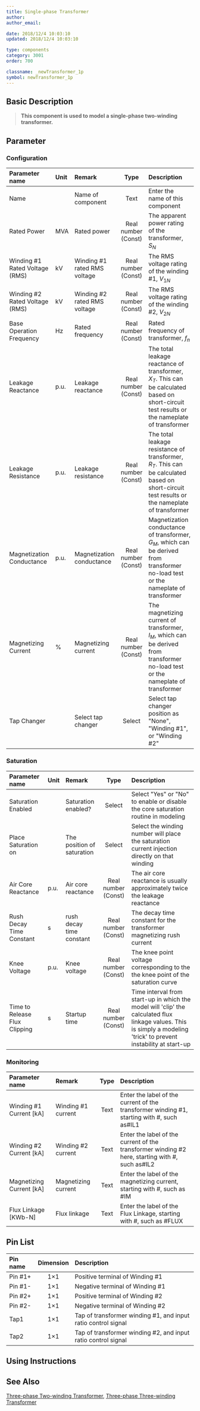 ```yaml
---
title: Single-phase Transformer
author: 
author_email:

date: 2018/12/4 10:03:10
updated: 2018/12/4 10:03:10

type: components
category: 3001
order: 700

classname: _newTransformer_1p
symbol: newTransformer_1p
---
```

## Basic Description


> **This component is used to model a single-phase two-winding transformer.**

## Parameter
### Configuration
| Parameter name | Unit | Remark | Type | Description |
| :--- | :--- | :--- | :--: | :--- |
| Name |  | Name of component | Text | Enter the name of this component |
| Rated Power | MVA | Rated power | Real number (Const) | The apparent power rating of the transformer, $S_N$ |
| Winding #1 Rated Voltage (RMS) | kV | Winding #1 rated RMS voltage | Real number (Const) | The RMS voltage rating of the winding #1, $V_{1N}$ |
| Winding #2 Rated Voltage (RMS) | kV | Winding #2 rated RMS voltage | Real number (Const) | The RMS voltage rating of the winding #2, $V_{2N}$ |
| Base Operation Frequency | Hz | Rated frequency | Real number (Const) | Rated frequency of transformer, $f_n$ |
| Leakage Reactance | p.u. | Leakage reactance | Real number (Const) | The total leakage reactance of transformer, $X_T$. This can be calculated based on short-circuit test results or the nameplate of transformer |
| Leakage Resistance | p.u. | Leakage resistance | Real number (Const) | The total leakage resistance of transformer, $R_T$. This can be calculated based on short-circuit test results or the nameplate of transformer |
| Magnetization Conductance | p.u. | Magnetization conductance | Real number (Const) | Magnetization conductance of transformer, $G_M$, which can be derived from transformer no-load test or the nameplate of transformer |
| Magnetizing Current | % | Magnetizing current | Real number (Const) | The magnetizing current of transformer, $I_M$, which can be derived from transformer no-load test or the nameplate of transformer |
| Tap Changer |  | Select tap changer | Select | Select tap changer position as "None", "Winding #1", or "Winding #2" |

### Saturation
| Parameter name | Unit | Remark | Type | Description |
| :--- | :--- | :--- | :--: | :--- |
| Saturation Enabled |  | Saturation enabled? | Select | Select "Yes" or "No" to enable or disable  the core saturation routine in modeling |
| Place Saturation on |  | The position of saturation | Select | Select the winding number will place the saturation current injection directly on that winding |
| Air Core Reactance | p.u. | Air core reactance | Real number (Const) | The air core reactance is usually approximately twice the leakage reactance |
| Rush Decay Time Constant | s | rush decay time constant | Real number (Const) | The decay time constant for the transformer magnetizing rush current |
| Knee Voltage | p.u. | Knee voltage | Real number (Const) | The knee point voltage corresponding to the the knee point of the saturation curve |
| Time to Release Flux Clipping | s | Startup time | Real number (Const) | Time interval from start-up in which the model will 'clip' the calculated flux linkage values. This is simply a modeling 'trick' to prevent instability at start-up |

### Monitoring
| Parameter name | Remark | Type | Description |
| :--- | :--- | :--: | :--- |
| Winding #1 Current \[kA\] | Winding #1 current | Text | Enter the label of the current of the transformer winding #1, starting with #, such as#IL1 |
| Winding #2 Current \[kA\] | Winding #2 current | Text | Enter the label of the current of the transformer winding #2 here, starting with #, such as#IL2 |
| Magnetizing Current \[kA\] | Magnetizing current | Text | Enter the label of the magnetizing current, starting with #, such as #IM |
| Flux Linkage \[KWb-N\] | Flux linkage | Text | Enter the label of the Flux Linkage, starting with #, such as #FLUX |


## Pin List

| Pin name | Dimension | Description |
| :--- | :--:  | :--- |
| Pin #1+ | 1×1 | Positive terminal of Winding #1 |
| Pin #1- | 1×1 | Negative terminal of Winding #1 |
| Pin #2+ | 1×1 | Positive terminal of Winding #2 |
| Pin #2- | 1×1 | Negative terminal of Winding #2 |
| Tap1 | 1×1 | Tap of transformer winding #1, and input ratio control signal |
| Tap2 | 1×1 | Tap of transformer winding #2, and input ratio control signal |

## Using Instructions



## See Also

[Three-phase Two-winding Transformer](comp_newTransformer_3p2w.md), [Three-phase Three-winding Transformer](comp_newTransformer_3p3w.md)
